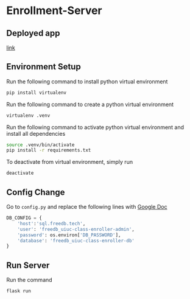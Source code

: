 # Enrollment-Server

## Deployed app
[link](https://uiucclassenroller.me/home)
## Environment Setup
Run the following command to install python virtual environment
```sh
pip install virtualenv
```

Run the following command to create a python virtual environment
```sh
virtualenv .venv
```

Run the following command to activate python virtual environment and install all dependencies
```sh
source .venv/bin/activate
pip install -r requirements.txt
```

To deactivate from virtual environment, simply run
```sh
deactivate
```

## Config Change
Go to `config.py` and replace the following lines with [Google Doc](https://docs.google.com/document/d/1OoLDgtizLbU3ttRV0B8JGgLaq3MjAVGFZsZ3hj8bSXI/edit?usp=sharing)

```python
DB_CONFIG = {
    'host':'sql.freedb.tech',
    'user': 'freedb_uiuc-class-enroller-admin',
    'password': os.environ['DB_PASSWORD'],
    'database': 'freedb_uiuc-class-enroller-db'
}
```
## Run Server
Run the command
```sh
flask run
```
